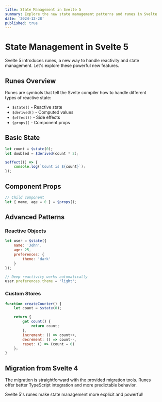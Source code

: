 ```yaml
---
title: State Management in Svelte 5
summary: Explore the new state management patterns and runes in Svelte 5
date: '2024-12-28'
published: true
---
```


# State Management in Svelte 5

Svelte 5 introduces runes, a new way to handle reactivity and state management. Let's explore these powerful new features.

## Runes Overview

Runes are symbols that tell the Svelte compiler how to handle different types of reactive state:

- `$state()` - Reactive state
- `$derived()` - Computed values
- `$effect()` - Side effects
- `$props()` - Component props

## Basic State

```javascript
let count = $state(0);
let doubled = $derived(count * 2);

$effect(() => {
	console.log(`Count is ${count}`);
});
```

## Component Props

```javascript
// Child component
let { name, age = 0 } = $props();
```

## Advanced Patterns

### Reactive Objects

```javascript
let user = $state({
	name: 'John',
	age: 25,
	preferences: {
		theme: 'dark'
	}
});

// Deep reactivity works automatically
user.preferences.theme = 'light';
```

### Custom Stores

```javascript
function createCounter() {
	let count = $state(0);

	return {
		get count() {
			return count;
		},
		increment: () => count++,
		decrement: () => count--,
		reset: () => (count = 0)
	};
}
```

## Migration from Svelte 4

The migration is straightforward with the provided migration tools. Runes offer better TypeScript integration and more predictable behavior.

Svelte 5's runes make state management more explicit and powerful!
